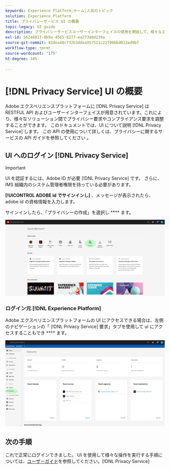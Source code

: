 ```yaml
---
keywords: Experience Platform;ホーム;人気のトピック
solution: Experience Platform
title: プライバシーサービス UI の概要
topic-legacy: UI guide
description: プライバシーサービスユーザーインターフェイスの使用を開始して、様々なエクスペリエンスクラウドアプリケーション間でプライバシー要求を調整および監視します。
exl-id: 5624691f-0b9a-4565-8277-ea273a0d239a
source-git-commit: 82dea48c732b3ddea957511c22f90bbd032ed9b7
workflow-type: tm+mt
source-wordcount: '175'
ht-degree: 18%

---
```


# [!DNL Privacy Service] UI の概要

Adobe エクスペリエンスプラットフォームに [!DNL Privacy Service] は RESTFUL API およびユーザーインターフェイスが用意されています。これにより、様々なソリューション間でプライバシー要求やコンプライアンス要求を調整することができます。 このドキュメントでは、UI について説明 [!DNL Privacy Service] します。 この API の使用について詳しくは、プライバシーに関するサービスの API ガイドを参照してください [ ](../api/overview.md) 。

## UI へのログイン [!DNL Privacy Service]

>[!IMPORTANT]
>
>UI を認証するには、Adobe ID が必要 [!DNL Privacy Service] です。 さらに、IMS 組織内のシステム管理者権限を持っている必要があります。

**[!UICONTROL ADOBE id でサインインし]** 、メッセージが表示されたら、adobe id の資格情報を入力します。

サインインしたら、「プライバシーの作成」を選択し **** ます。

![](../images/ui-overview/quick-access.png)

### ログイン元 [!DNL Experience Platform]

Adobe エクスペリエンスプラットフォームの UI にアクセスできる場合は、左側のナビゲーションの「 [!DNL Privacy Service] 要求」タブを使用して ui にアクセスすることもでき **** ます。

![](../images/ui-overview/platform.png)

## 次の手順

これで正常にログインできました。 UI を使用して様々な操作を実行する手順については、[ユーザーガイド](user-guide.md)を参照してください。[!DNL Privacy Service]
